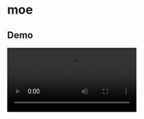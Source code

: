 # moe

## Demo

![](https://github.com/OnkarSagare27/qr-code-scanner/blob/master/test/moe%20v1.mp4)
